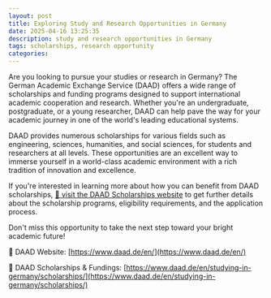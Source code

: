 ```yaml
---
layout: post
title: Exploring Study and Research Opportunities in Germany
date: 2025-04-16 13:25:35
description: study and research opportunities in Germany
tags: scholarships, research opportunity
categories:
---
```


Are you looking to pursue your studies or research in Germany? The German Academic Exchange Service (DAAD) offers a wide range of scholarships and funding programs designed to support international academic cooperation and research. Whether you're an undergraduate, postgraduate, or a young researcher, DAAD can help pave the way for your academic journey in one of the world's leading educational systems.

DAAD provides numerous scholarships for various fields such as engineering, sciences, humanities, and social sciences, for students and researchers at all levels. These opportunities are an excellent way to immerse yourself in a world-class academic environment with a rich tradition of innovation and excellence.

If you're interested in learning more about how you can benefit from DAAD scholarships, <a href="https://www.daad.de/en/studying-in-germany/scholarships/daad-scholarships/" target="_blank">📝 visit the DAAD Scholarships website</a> to get further details about the scholarship programs, eligibility requirements, and the application process.

Don't miss this opportunity to take the next step toward your bright academic future!

📌 DAAD Website: [https://www.daad.de/en/](https://www.daad.de/en/)

📌 DAAD Scholarships & Fundings: [https://www.daad.de/en/studying-in-germany/scholarships/](https://www.daad.de/en/studying-in-germany/scholarships/)
